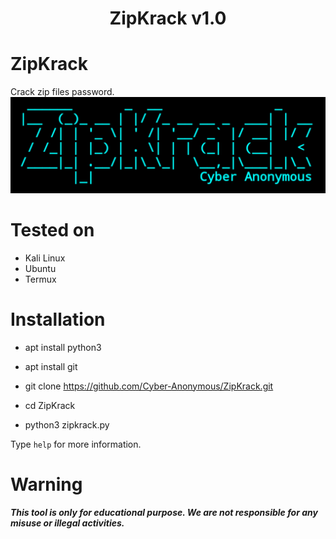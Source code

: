 <h1 align="center">ZipKrack v1.0</h1>

# ZipKrack
Crack zip files password.
![](zk.png)

# Tested on
- Kali Linux
- Ubuntu
- Termux

# Installation
* apt install python3

* apt install git

* git clone https://github.com/Cyber-Anonymous/ZipKrack.git
* cd ZipKrack

* python3 zipkrack.py

Type `help` for more information.

# Warning
***This tool is only for educational purpose. We are not responsible for any misuse or illegal activities.***

